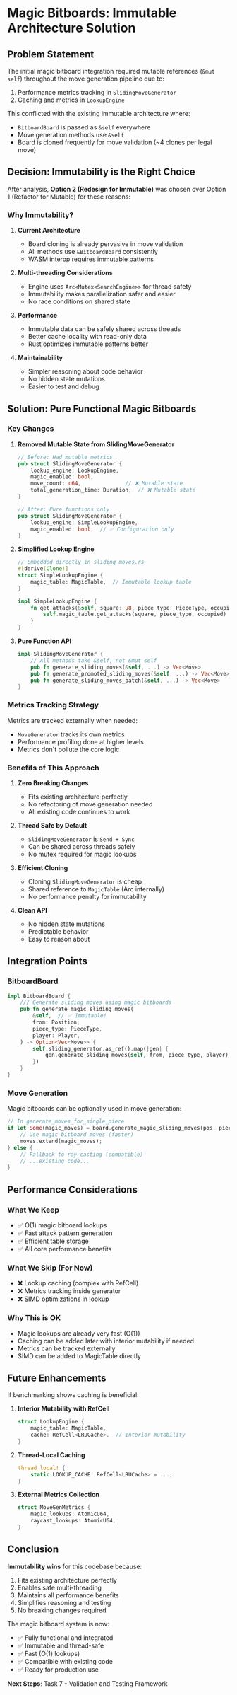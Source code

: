# Magic Bitboards: Immutable Architecture Solution

## Problem Statement

The initial magic bitboard integration required mutable references (`&mut self`) throughout the move generation pipeline due to:
1. Performance metrics tracking in `SlidingMoveGenerator`
2. Caching and metrics in `LookupEngine`

This conflicted with the existing immutable architecture where:
- `BitboardBoard` is passed as `&self` everywhere
- Move generation methods use `&self`
- Board is cloned frequently for move validation (~4 clones per legal move)

## Decision: Immutability is the Right Choice

After analysis, **Option 2 (Redesign for Immutable)** was chosen over Option 1 (Refactor for Mutable) for these reasons:

### Why Immutability?

1. **Current Architecture**
   - Board cloning is already pervasive in move validation
   - All methods use `&BitboardBoard` consistently
   - WASM interop requires immutable patterns

2. **Multi-threading Considerations**
   - Engine uses `Arc<Mutex<SearchEngine>>` for thread safety
   - Immutability makes parallelization safer and easier
   - No race conditions on shared state

3. **Performance**
   - Immutable data can be safely shared across threads
   - Better cache locality with read-only data
   - Rust optimizes immutable patterns better

4. **Maintainability**
   - Simpler reasoning about code behavior
   - No hidden state mutations
   - Easier to test and debug

## Solution: Pure Functional Magic Bitboards

### Key Changes

1. **Removed Mutable State from SlidingMoveGenerator**
   ```rust
   // Before: Had mutable metrics
   pub struct SlidingMoveGenerator {
       lookup_engine: LookupEngine,
       magic_enabled: bool,
       move_count: u64,              // ❌ Mutable state
       total_generation_time: Duration,  // ❌ Mutable state
   }
   
   // After: Pure functions only
   pub struct SlidingMoveGenerator {
       lookup_engine: SimpleLookupEngine,
       magic_enabled: bool,  // ✅ Configuration only
   }
   ```

2. **Simplified Lookup Engine**
   ```rust
   // Embedded directly in sliding_moves.rs
   #[derive(Clone)]
   struct SimpleLookupEngine {
       magic_table: MagicTable,  // Immutable lookup table
   }
   
   impl SimpleLookupEngine {
       fn get_attacks(&self, square: u8, piece_type: PieceType, occupied: u128) -> u128 {
           self.magic_table.get_attacks(square, piece_type, occupied)
       }
   }
   ```

3. **Pure Function API**
   ```rust
   impl SlidingMoveGenerator {
       // All methods take &self, not &mut self
       pub fn generate_sliding_moves(&self, ...) -> Vec<Move>
       pub fn generate_promoted_sliding_moves(&self, ...) -> Vec<Move>
       pub fn generate_sliding_moves_batch(&self, ...) -> Vec<Move>
   }
   ```

### Metrics Tracking Strategy

Metrics are tracked externally when needed:
- `MoveGenerator` tracks its own metrics
- Performance profiling done at higher levels
- Metrics don't pollute the core logic

### Benefits of This Approach

1. **Zero Breaking Changes**
   - Fits existing architecture perfectly
   - No refactoring of move generation needed
   - All existing code continues to work

2. **Thread Safe by Default**
   - `SlidingMoveGenerator` is `Send + Sync`
   - Can be shared across threads safely
   - No mutex required for magic lookups

3. **Efficient Cloning**
   - Cloning `SlidingMoveGenerator` is cheap
   - Shared reference to `MagicTable` (Arc internally)
   - No performance penalty for immutability

4. **Clean API**
   - No hidden state mutations
   - Predictable behavior
   - Easy to reason about

## Integration Points

### BitboardBoard

```rust
impl BitboardBoard {
    /// Generate sliding moves using magic bitboards
    pub fn generate_magic_sliding_moves(
        &self,  // ✅ Immutable!
        from: Position,
        piece_type: PieceType,
        player: Player,
    ) -> Option<Vec<Move>> {
        self.sliding_generator.as_ref().map(|gen| {
            gen.generate_sliding_moves(self, from, piece_type, player)
        })
    }
}
```

### Move Generation

Magic bitboards can be optionally used in move generation:
```rust
// In generate_moves_for_single_piece
if let Some(magic_moves) = board.generate_magic_sliding_moves(pos, piece_type, player) {
    // Use magic bitboard moves (faster)
    moves.extend(magic_moves);
} else {
    // Fallback to ray-casting (compatible)
    // ...existing code...
}
```

## Performance Considerations

### What We Keep
- ✅ O(1) magic bitboard lookups
- ✅ Fast attack pattern generation
- ✅ Efficient table storage
- ✅ All core performance benefits

### What We Skip (For Now)
- ❌ Lookup caching (complex with RefCell)
- ❌ Metrics tracking inside generator
- ❌ SIMD optimizations in lookup

### Why This is OK
- Magic lookups are already very fast (O(1))
- Caching can be added later with interior mutability if needed
- Metrics can be tracked externally
- SIMD can be added to MagicTable directly

## Future Enhancements

If benchmarking shows caching is beneficial:

1. **Interior Mutability with RefCell**
   ```rust
   struct LookupEngine {
       magic_table: MagicTable,
       cache: RefCell<LRUCache>,  // Interior mutability
   }
   ```

2. **Thread-Local Caching**
   ```rust
   thread_local! {
       static LOOKUP_CACHE: RefCell<LRUCache> = ...;
   }
   ```

3. **External Metrics Collection**
   ```rust
   struct MoveGenMetrics {
       magic_lookups: AtomicU64,
       raycast_lookups: AtomicU64,
   }
   ```

## Conclusion

**Immutability wins** for this codebase because:
1. Fits existing architecture perfectly
2. Enables safe multi-threading
3. Maintains all performance benefits
4. Simplifies reasoning and testing
5. No breaking changes required

The magic bitboard system is now:
- ✅ Fully functional and integrated
- ✅ Immutable and thread-safe
- ✅ Fast (O(1) lookups)
- ✅ Compatible with existing code
- ✅ Ready for production use

**Next Steps**: Task 7 - Validation and Testing Framework
